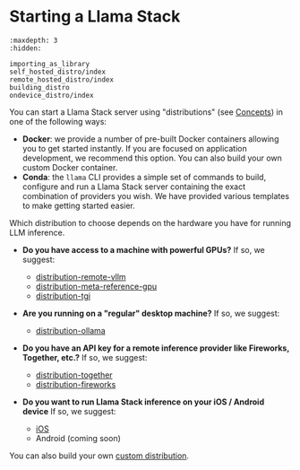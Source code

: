 # Starting a Llama Stack
```{toctree}
:maxdepth: 3
:hidden:

importing_as_library
self_hosted_distro/index
remote_hosted_distro/index
building_distro
ondevice_distro/index
```

You can start a Llama Stack server using "distributions" (see [Concepts](../concepts/index)) in one of the following ways:
- **Docker**: we provide a number of pre-built Docker containers allowing you to get started instantly. If you are focused on application development, we recommend this option. You can also build your own custom Docker container.
- **Conda**: the `llama` CLI provides a simple set of commands to build, configure and run a Llama Stack server containing the exact combination of providers you wish. We have provided various templates to make getting started easier.

Which distribution to choose depends on the hardware you have for running LLM inference.

- **Do you have access to a machine with powerful GPUs?**
If so, we suggest:
  - [distribution-remote-vllm](self_hosted_distro/remote-vllm)
  - [distribution-meta-reference-gpu](self_hosted_distro/meta-reference-gpu)
  - [distribution-tgi](self_hosted_distro/tgi)

- **Are you running on a "regular" desktop machine?**
If so, we suggest:
  - [distribution-ollama](self_hosted_distro/ollama)

- **Do you have an API key for a remote inference provider like Fireworks, Together, etc.?** If so, we suggest:
  - [distribution-together](remote_hosted_distro/index)
  - [distribution-fireworks](remote_hosted_distro/index)

- **Do you want to run Llama Stack inference on your iOS / Android device** If so, we suggest:
  - [iOS](ondevice_distro/ios_sdk)
  - Android (coming soon)

You can also build your own [custom distribution](building_distro).
